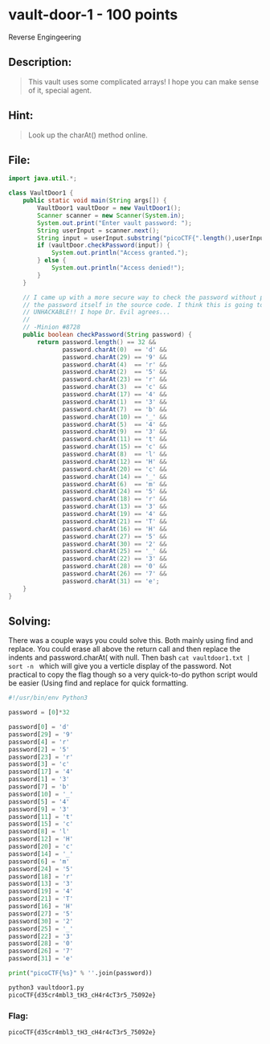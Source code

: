 # vault-door-1 - 100 points
Reverse Engingeering

## Description:
> This vault uses some complicated arrays! I hope you can make sense of it, special agent.

## Hint:
> Look up the charAt() method online.

## File:
```java
import java.util.*;

class VaultDoor1 {
    public static void main(String args[]) {
        VaultDoor1 vaultDoor = new VaultDoor1();
        Scanner scanner = new Scanner(System.in);
        System.out.print("Enter vault password: ");
        String userInput = scanner.next();
        String input = userInput.substring("picoCTF{".length(),userInput.length()-1);
        if (vaultDoor.checkPassword(input)) {
            System.out.println("Access granted.");
        } else {
            System.out.println("Access denied!");
        }
    }

    // I came up with a more secure way to check the password without putting
    // the password itself in the source code. I think this is going to be
    // UNHACKABLE!! I hope Dr. Evil agrees...
    //
    // -Minion #8728
    public boolean checkPassword(String password) {
        return password.length() == 32 &&
               password.charAt(0)  == 'd' &&
               password.charAt(29) == '9' &&
               password.charAt(4)  == 'r' &&
               password.charAt(2)  == '5' &&
               password.charAt(23) == 'r' &&
               password.charAt(3)  == 'c' &&
               password.charAt(17) == '4' &&
               password.charAt(1)  == '3' &&
               password.charAt(7)  == 'b' &&
               password.charAt(10) == '_' &&
               password.charAt(5)  == '4' &&
               password.charAt(9)  == '3' &&
               password.charAt(11) == 't' &&
               password.charAt(15) == 'c' &&
               password.charAt(8)  == 'l' &&
               password.charAt(12) == 'H' &&
               password.charAt(20) == 'c' &&
               password.charAt(14) == '_' &&
               password.charAt(6)  == 'm' &&
               password.charAt(24) == '5' &&
               password.charAt(18) == 'r' &&
               password.charAt(13) == '3' &&
               password.charAt(19) == '4' &&
               password.charAt(21) == 'T' &&
               password.charAt(16) == 'H' &&
               password.charAt(27) == '5' &&
               password.charAt(30) == '2' &&
               password.charAt(25) == '_' &&
               password.charAt(22) == '3' &&
               password.charAt(28) == '0' &&
               password.charAt(26) == '7' &&
               password.charAt(31) == 'e';
    }
}

```

## Solving:
There was a couple ways you could solve this. Both mainly using find and replace. You could erase all above the return call and then replace the indents and password.charAt( with null. Then bash ```cat vaultdoor1.txt | sort -n ``` which will give you a verticle display of the password. Not practical to copy the flag though so a very quick-to-do python script would be easier (Using find and replace for quick formatting. 

```python
#!/usr/bin/env Python3

password = [0]*32

password[0] = 'd'
password[29] = '9' 
password[4] = 'r' 
password[2] = '5' 
password[23] = 'r' 
password[3] = 'c' 
password[17] = '4' 
password[1] = '3' 
password[7] = 'b' 
password[10] = '_' 
password[5] = '4' 
password[9] = '3' 
password[11] = 't' 
password[15] = 'c' 
password[8] = 'l' 
password[12] = 'H' 
password[20] = 'c' 
password[14] = '_' 
password[6] = 'm' 
password[24] = '5' 
password[18] = 'r' 
password[13] = '3' 
password[19] = '4' 
password[21] = 'T' 
password[16] = 'H' 
password[27] = '5' 
password[30] = '2' 
password[25] = '_' 
password[22] = '3' 
password[28] = '0' 
password[26] = '7' 
password[31] = 'e'

print("picoCTF{%s}" % ''.join(password))

```

```bash
python3 vaultdoor1.py
picoCTF{d35cr4mbl3_tH3_cH4r4cT3r5_75092e}
```

### Flag: 

```
picoCTF{d35cr4mbl3_tH3_cH4r4cT3r5_75092e}
```
